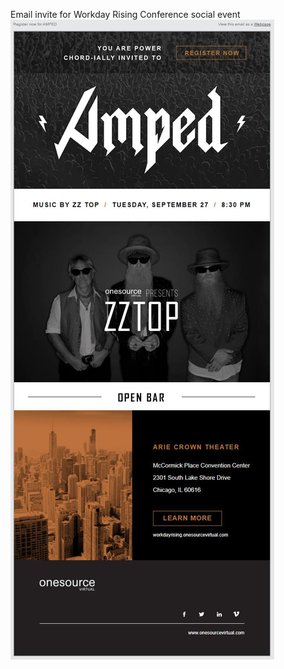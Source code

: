 Email invite for Workday Rising Conference social event
<img src="https://github.com/shawn-rose-dev/email-amped/blob/main/email-amped-osv.jpg" alt="Event-Workday Rising Social Event">




